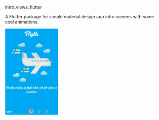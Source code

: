 intro_views_flutter

A Flutter package for simple material design app intro screens with some cool animations.

![](images/intro_views_flutter1.gif)